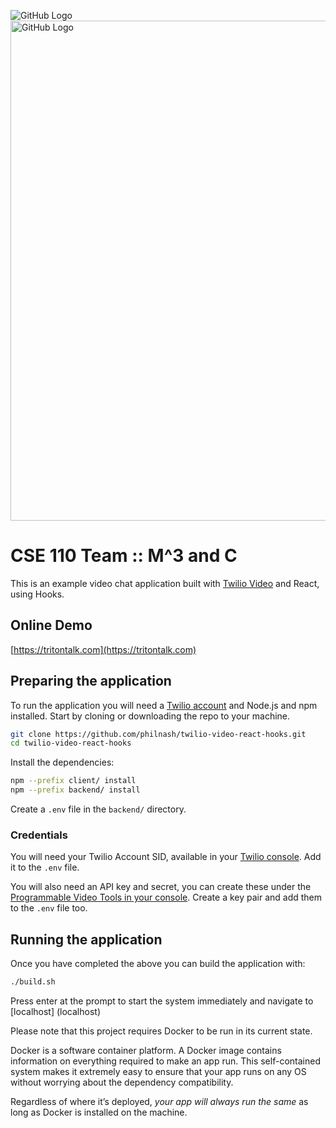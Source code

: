 ![GitHub Logo](https://i.imgur.com/KoEzlLt.jpg)
<img src="https://i.imgur.com/KoEzlLt.jpg" alt="GitHub Logo" width="800"/>


# CSE 110 Team :: M^3 and C

This is an example video chat application built with [Twilio Video](https://www.twilio.com/docs/video) and React, using Hooks.

## Online Demo
[https://tritontalk.com](https://tritontalk.com)

## Preparing the application

To run the application you will need a [Twilio account](https://www.twilio.com/try-twilio) and Node.js and npm installed. Start by cloning or downloading the repo to your machine.

```bash
git clone https://github.com/philnash/twilio-video-react-hooks.git
cd twilio-video-react-hooks
```

Install the dependencies:

```bash
npm --prefix client/ install
npm --prefix backend/ install
```

Create a `.env` file in the `backend/` directory.

### Credentials

You will need your Twilio Account SID, available in your [Twilio console](https://www.twilio.com/console). Add it to the `.env` file.

You will also need an API key and secret, you can create these under the [Programmable Video Tools in your console](https://www.twilio.com/console/video/project/api-keys). Create a key pair and add them to the `.env` file too.

## Running the application

Once you have completed the above you can build the application with:

```bash
./build.sh
```

Press enter at the prompt to start the system immediately and navigate to [localhost] (localhost)

Please note that this project requires Docker to be run in its current state.

Docker is a software container platform. A Docker image contains information on everything
required to make an app run. This self-contained system makes it extremely easy to
ensure that your app runs on any OS without worrying about the dependency compatibility.

Regardless of where it’s deployed, _your app will always run the same_ as long as
Docker is installed on the machine.
